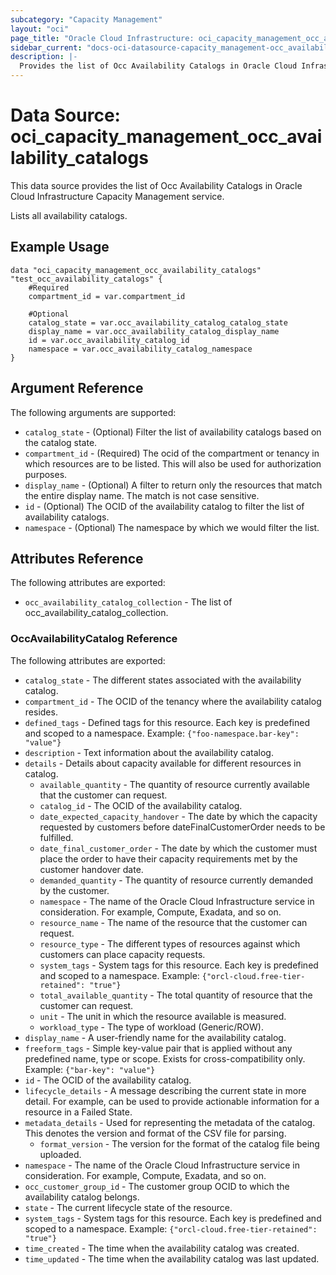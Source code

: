 ```yaml
---
subcategory: "Capacity Management"
layout: "oci"
page_title: "Oracle Cloud Infrastructure: oci_capacity_management_occ_availability_catalogs"
sidebar_current: "docs-oci-datasource-capacity_management-occ_availability_catalogs"
description: |-
  Provides the list of Occ Availability Catalogs in Oracle Cloud Infrastructure Capacity Management service
---
```


# Data Source: oci_capacity_management_occ_availability_catalogs
This data source provides the list of Occ Availability Catalogs in Oracle Cloud Infrastructure Capacity Management service.

Lists all availability catalogs.

## Example Usage

```hcl
data "oci_capacity_management_occ_availability_catalogs" "test_occ_availability_catalogs" {
	#Required
	compartment_id = var.compartment_id

	#Optional
	catalog_state = var.occ_availability_catalog_catalog_state
	display_name = var.occ_availability_catalog_display_name
	id = var.occ_availability_catalog_id
	namespace = var.occ_availability_catalog_namespace
}
```

## Argument Reference

The following arguments are supported:

* `catalog_state` - (Optional) Filter the list of availability catalogs based on the catalog state.
* `compartment_id` - (Required) The ocid of the compartment or tenancy in which resources are to be listed. This will also be used for authorization purposes.
* `display_name` - (Optional) A filter to return only the resources that match the entire display name. The match is not case sensitive.
* `id` - (Optional) The OCID of the availability catalog to filter the list of availability catalogs.
* `namespace` - (Optional) The namespace by which we would filter the list.


## Attributes Reference

The following attributes are exported:

* `occ_availability_catalog_collection` - The list of occ_availability_catalog_collection.

### OccAvailabilityCatalog Reference

The following attributes are exported:

* `catalog_state` - The different states associated with the availability catalog.
* `compartment_id` - The OCID of the tenancy where the availability catalog resides.
* `defined_tags` - Defined tags for this resource. Each key is predefined and scoped to a namespace. Example: `{"foo-namespace.bar-key": "value"}` 
* `description` - Text information about the availability catalog.
* `details` - Details about capacity available for different resources in catalog.
	* `available_quantity` - The quantity of resource currently available that the customer can request.
	* `catalog_id` - The OCID of the availability catalog.
	* `date_expected_capacity_handover` - The date by which the capacity requested by customers before dateFinalCustomerOrder needs to be fulfilled.
	* `date_final_customer_order` - The date by which the customer must place the order to have their capacity requirements met by the customer handover date.
	* `demanded_quantity` - The quantity of resource currently demanded by the customer.
	* `namespace` - The name of the Oracle Cloud Infrastructure service in consideration. For example, Compute, Exadata, and so on. 
	* `resource_name` - The name of the resource that the customer can request.
	* `resource_type` - The different types of resources against which customers can place capacity requests.
	* `system_tags` - System tags for this resource. Each key is predefined and scoped to a namespace. Example: `{"orcl-cloud.free-tier-retained": "true"}` 
	* `total_available_quantity` - The total quantity of resource that the customer can request.
	* `unit` - The unit in which the resource available is measured.
	* `workload_type` - The type of workload (Generic/ROW).
* `display_name` - A user-friendly name for the availability catalog.
* `freeform_tags` - Simple key-value pair that is applied without any predefined name, type or scope. Exists for cross-compatibility only. Example: `{"bar-key": "value"}` 
* `id` - The OCID of the availability catalog.
* `lifecycle_details` - A message describing the current state in more detail. For example, can be used to provide actionable information for a resource in a Failed State.
* `metadata_details` - Used for representing the metadata of the catalog. This denotes the version and format of the CSV file for parsing.
	* `format_version` - The version for the format of the catalog file being uploaded.
* `namespace` - The name of the Oracle Cloud Infrastructure service in consideration. For example, Compute, Exadata, and so on. 
* `occ_customer_group_id` - The customer group OCID to which the availability catalog belongs.
* `state` - The current lifecycle state of the resource.
* `system_tags` - System tags for this resource. Each key is predefined and scoped to a namespace. Example: `{"orcl-cloud.free-tier-retained": "true"}` 
* `time_created` - The time when the availability catalog was created.
* `time_updated` - The time when the availability catalog was last updated.

